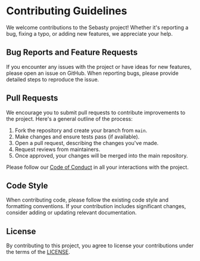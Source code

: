 # Contributing Guidelines

We welcome contributions to the Sebasty project! Whether it's reporting a bug, fixing a typo, or adding new features, we appreciate your help.

## Bug Reports and Feature Requests

If you encounter any issues with the project or have ideas for new features, please open an issue on GitHub. When reporting bugs, please provide detailed steps to reproduce the issue.

## Pull Requests

We encourage you to submit pull requests to contribute improvements to the project. Here's a general outline of the process:

1. Fork the repository and create your branch from `main`.
2. Make changes and ensure tests pass (if available).
3. Open a pull request, describing the changes you've made.
4. Request reviews from maintainers.
5. Once approved, your changes will be merged into the main repository.

Please follow our [Code of Conduct](CODE_OF_CONDUCT.md) in all your interactions with the project.

## Code Style

When contributing code, please follow the existing code style and formatting conventions. If your contribution includes significant changes, consider adding or updating relevant documentation.

## License

By contributing to this project, you agree to license your contributions under the terms of the [LICENSE](LICENSE.md).
